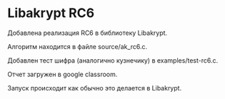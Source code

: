 # Libakrypt RC6

Добавлена реализация RC6 в библиотеку Libakrypt.

Алгоритм находится в файле source/ak_rc6.c.

Добавлен тест шифра (аналогично кузнечику) в examples/test-rc6.c.

Отчет загружен в google classroom.

Запуск происходит как обычно это делается в Libakrypt.

